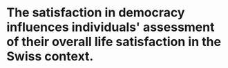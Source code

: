 # The satisfaction in democracy influences individuals' assessment of their overall life satisfaction in the Swiss context.
